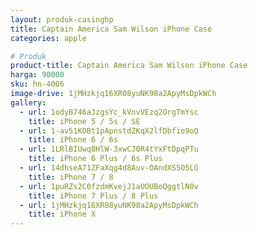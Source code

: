 ```yaml
---
layout: produk-casinghp
title: Captain America Sam Wilson iPhone Case
categories: apple

# Produk
product-title: Captain America Sam Wilson iPhone Case
harga: 90000
sku: hn-4006
image-drive: 1jMHzkjq16XR08yuNK98a2ApyMsDpkWCh
gallery:
  - url: 1odyB746aJzgsYc_kVnvVEzq2OrgTmYsc
    title: iPhone 5 / 5s / SE
  - url: 1-av51KOBt1pApnstdZKqX2lfDbfio9oQ
    title: iPhone 6 / 6s
  - url: 1LRlBIUwq8HlW-3xwCJ0R4tYxFtDpqPTu
    title: iPhone 6 Plus / 6s Plus
  - url: 14dhseA71ZFaXqg4d8Auv-OAndXS5O5LG
    title: iPhone 7 / 8
  - url: 1puRZs2C0fzdmKvejJ1aUOUBoQggtlN0v
    title: iPhone 7 Plus / 8 Plus
  - url: 1jMHzkjq16XR08yuNK98a2ApyMsDpkWCh
    title: iPhone X
---
```

